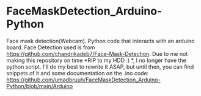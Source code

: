 # FaceMaskDetection_Arduino-Python
Face mask detection(Webcam). Python code that interacts with an arduino board.
Face Detection used is from https://github.com/chandrikadeb7/Face-Mask-Detection.
Due to me not making this repository on time *RIP to my HDD :) *, I no longer have the python script.
I'll do my best to rewrite it ASAP, but until then, you can find snippets of it and some documentation on the .ino code:
https://github.com/umadbruuh/FaceMaskDetection_Arduino-Python/blob/main/Arduino
